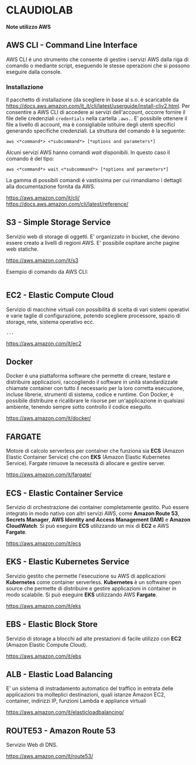 # CLAUDIOLAB

#### Note utilizzo AWS

## AWS CLI - Command Line Interface
AWS CLI è uno strumento che consente di gestire i servizi AWS dalla riga di comando o mediante script, eseguendo le stesse operazioni che si possono eseguire dalla console.

### Installazione
Il pacchetto di installazione (da scegliere in base al s.o. è scaricabile da https://docs.aws.amazon.com/it_it/cli/latest/userguide/install-cliv2.html. 
Per consentire a AWS CLI di accedere ai servizi dell'account, occorre fornire il file delle credenziali ```credentials``` nella cartella ```.aws.```.
E' possibile ottenere il file a livello di account, ma è consigliabile istituire degli utenti specifici generando specifiche credenziali.
La struttura del comando è la seguente:

```aws <*command*> <*subcommand*> [*options and parameters*]```

Alcuni servizi AWS hanno comandi *wait* disponibili. In questo caso il comando è del tipo:

```aws <*command*> wait <*subcommand*> [*options and parameters*]```

La gamma di possibili comandi è vastissima per cui rimandiamo i dettagli alla documentazione fornita da AWS.

https://aws.amazon.com/it/cli/
https://docs.aws.amazon.com/cli/latest/reference/

## S3 - Simple Storage Service
Servizio web di storage di oggetti.
E' organizzato in bucket, che devono essere creato a livelli di regioni AWS.
E' possibile ospitare anche pagine web statiche.

https://aws.amazon.com/it/s3

Esempio di comando da AWS CLI:
```

```

## EC2 - Elastic Compute Cloud
Servizio di macchine virtuali con possibilità di scelta di vari sistemi operativi e varie taglie di configurazione, potendo scegliere processore, spazio di storage, rete, sistema operativo ecc.
```
...
```
https://aws.amazon.com/it/ec2


## Docker
Docker è una piattaforma software che permette di creare, testare e distribuire applicazioni, raccogliendo il software in unità standardizzate chiamate container con tutto il necessario per la loro corretta esecuzione, incluse librerie, strumenti di sistema, codice e runtime. 
Con Docker, è possibile distribuire e ricalibrare le risorse per un'applicazione in qualsiasi ambiente, tenendo sempre sotto controllo il codice eseguito.

https://aws.amazon.com/it/docker/


## FARGATE
Motore di calcolo serverless per container che funziona sia **ECS** (Amazon Elastic Container Service) che con **EKS** (Amazon Elastic Kubernetes Service).
Fargate rimuove la necessità di allocare e gestire server.

https://aws.amazon.com/it/fargate/


## ECS - Elastic Container Service
Servizio di orchestrazione dei container completamente gestito.
Può essere integrato in modo nativo con altri servizi AWS, come **Amazon Route 53**, **Secrets Manager**, **AWS Identity and Access Management (IAM)** e **Amazon CloudWatch**.
Si può eseguire **ECS**  utilizzando un mix di **EC2** e AWS **Fargate**.

https://aws.amazon.com/it/ecs


## EKS - Elastic Kubernetes Service
Servizio gestito che permette l'esecuzione su AWS di applicazioni **Kubernetes** come container serverless.
**Kubernetes** è un software open source che permette di distribuire e gestire applicazioni in container in modo scalabile.
Si può eseguire **EKS** utilizzando AWS **Fargate**.
 
https://aws.amazon.com/it/eks

 
## EBS - Elastic Block Store
 Servizio di storage a blocchi ad alte prestazioni di facile utilizzo con **EC2** (Amazon Elastic Compute Cloud).
 
https://aws.amazon.com/it/ebs


## ALB - Elastic Load Balancing
E' un sistema di instradamento automatico del traffico in entrata delle applicazioni tra molteplici destinazioni, quali istanze Amazon EC2, container, indirizzi IP, funzioni Lambda e appliance virtuali

https://aws.amazon.com/it/elasticloadbalancing/


## ROUTE53 - Amazon Route 53 
Servizio Web di DNS.

https://aws.amazon.com/it/route53/





